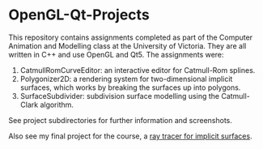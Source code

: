 OpenGL-Qt-Projects
==================
This repository contains assignments completed as part of the Computer Animation
and Modelling class at the University of Victoria.  They are all written in
C++ and use OpenGL and Qt5.  The assignments were:

1. CatmullRomCurveEditor: an interactive editor for Catmull-Rom splines.
2. Polygonizer2D: a rendering system for two-dimensional implicit surfaces, which works 
by breaking the surfaces up into polygons.
3. SurfaceSubdivider: subdivision surface modelling using the Catmull-Clark algorithm.

See project subdirectories for further information and screenshots.

Also see my final project for the course, a [ray tracer for implicit surfaces](https://github.com/drusk/ImplicitRayTracer).